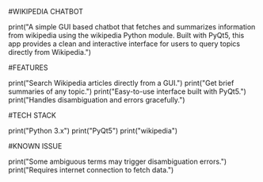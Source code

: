 #WIKIPEDIA CHATBOT 

print("A simple GUI based chatbot that fetches and summarizes information from wikipedia using the wikipedia Python module. Built with PyQt5, this app provides a clean and interactive interface for users to query topics directly from Wikipedia.")

#FEATURES

print("Search Wikipedia articles directly from a GUI.")
print("Get brief summaries of any topic.")
print("Easy-to-use interface built with PyQt5.")
print("Handles disambiguation and errors gracefully.")

#TECH STACK

print("Python 3.x")
print("PyQt5")
print("wikipedia")

#KNOWN ISSUE

print("Some ambiguous terms may trigger disambiguation errors.")
print("Requires internet connection to fetch data.")



